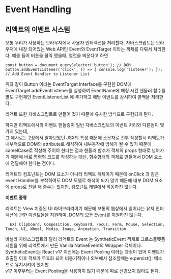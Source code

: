 # Event Handling

## 리액트의 이벤트 시스템

보통 우리가 사용하는 브라우저에서 사용자 인터렉션을 처리할때, 자바스크립트는 브라우저에 내장 되어있는 Web API인 Event와 EventTarget 이라는 객체를 다뤄서 처리한다.
예를 들어 버튼을 클릭 했을때, 얼럿을 띄운다고 하면

```JS
const button = document.querySelector('button'); // DOM
button.addEventListener('click', () => { console.log('listener'); }); // Add Event Handler to Listener List
```

위와 같이 Button 이라는 EventTarget Interface를 구현한 DOM에  
EventTarget.addEventListener를 실행하여 EventName에 매칭 시킨 핸들러 함수를  
별도 구현체인 EventListenerList 에 추가하고 해당 이벤트를 감시하여 콜백을 처리한다.

리액트 또한 자바스크립트로 만들어 졌기 때문에 유사한 방식으로 구현되게 된다.

하지만 리액트에서의 이벤트 핸들링이 일반 자바스크립트의 이벤트 처리와 다른점이 몇가지 있는데,  
그 예시로는 2장에서 알아보았던 JSX의 특성 때문에 소문자로 전부 작성할시 리액트가 내부적으로 DOM의 attribute로 해석하여 내부동작에 방해가 될 수 있기 때문에 camelCase로 작성해 주어야 한다는 점과
핸들러 함수가 객체의 props 형태로 넘어가기 때문에 바로 명령형 코드를 작성하는 대신, 함수형태의 객체로 만들어서 DOM 요소에 전달해야 한다는 점이다.

리액트의 컴포넌트는 DOM 요소가 아니라 리액트 객체이기 때문에 onClick 과 같은 event Handler를 부착하여도 DOM 모델로 해석이 되지 않기 때문에 내부 DOM 요소에 props로 전달 해 줄수는 있지만, 컴포넌트 레벨에서 작동하진 않는다.

**이벤트 종류**

리액트는 View 치중된 UI 라이브러리이기 때문에 보통의 웹상에서 일어나는 유저 인터렉션에 관한 이벤트들을 지원하며, DOM의 모든 Event를 지원하진 않는다.

```text
  EX) Clipboard, Composition, Keyboard, Focus, Form, Mouse, Selection, Touch, UI, Wheel, Media, Image, Animation, Transition
```

바닐라 자바스크립트와 달리 리액트의 Event 는 SyntheticEvent 객체로 크로스플랫폼 지원을 위해 리액트에서 만든 Vanilla NativeEvent의 Wrapper 객체이다.
SyntheticEvent는 React v17 이전에는 Event Pooling 이라는 과정이 있어 이벤트가 호출된 이후 객체가 무효화 되어 비동기적이나 외부에서 참조할때는 e.persist(); 메소드로 유지시켜야 했지만  
v17 이후부터는 Event Pooling을 사용하지 않기 때문에 따로 신경쓰지 않아도 된다.

 <!-- babel class property auto bind - transform-class-properties -->
